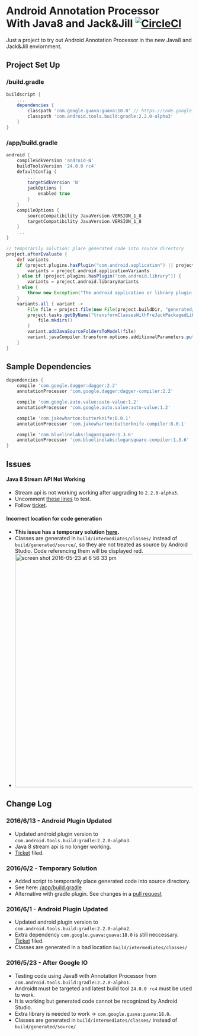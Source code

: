 # Android Annotation Processor<br/>With Java8 and Jack&Jill [![CircleCI](https://circleci.com/gh/nickwph/annotation-processor-with-java8-jack-and-jill-android.svg?style=svg)](https://circleci.com/gh/nickwph/annotation-processor-with-java8-jack-and-jill-android)

Just a project to try out Android Annotation Processor in the new Java8 and Jack&Jill enviornment.

## Project Set Up

### /build.gradle
```groovy
buildscript {
    ...
    dependencies {
        classpath 'com.google.guava:guava:18.0' // https://code.google.com/p/android/issues/detail?id=211890
        classpath 'com.android.tools.build:gradle:2.2.0-alpha3'
    }
}
```

### /app/build.gradle
```groovy
android {
    compileSdkVersion 'android-N'
    buildToolsVersion '24.0.0 rc4'
    defaultConfig {
        ...
        targetSdkVersion 'N'
        jackOptions {
            enabled true
        }
    }
    compileOptions {
        sourceCompatibility JavaVersion.VERSION_1_8
        targetCompatibility JavaVersion.VERSION_1_8
    }
    ...
}
```
```groovy
// temporarily solution: place generated code into source directory
project.afterEvaluate {
    def variants
    if (project.plugins.hasPlugin("com.android.application") || project.plugins.hasPlugin("com.android.test")) {
        variants = project.android.applicationVariants
    } else if (project.plugins.hasPlugin("com.android.library")) {
        variants = project.android.libraryVariants
    } else {
        throw new Exception("The android application or library plugin must be applied to the project")
    }
    variants.all { variant ->
        File file = project.file(new File(project.buildDir, "generated/source/annotationProcessor/${variant.name}"))
        project.tasks.getByName("transformClassesWithPreJackPackagedLibrariesFor${variant.name.capitalize()}").doFirst {
            file.mkdirs()
        }
        variant.addJavaSourceFoldersToModel(file)
        variant.javaCompiler.transform.options.additionalParameters.put("jack.annotation-processor.source.output", file.absolutePath)
    }
}
```

## Sample Dependencies
```groovy
dependencies {
    compile 'com.google.dagger:dagger:2.2'
    annotationProcessor 'com.google.dagger:dagger-compiler:2.2'

    compile 'com.google.auto.value:auto-value:1.2'
    annotationProcessor 'com.google.auto.value:auto-value:1.2'

    compile 'com.jakewharton:butterknife:8.0.1'
    annotationProcessor 'com.jakewharton:butterknife-compiler:8.0.1'

    compile 'com.bluelinelabs:logansquare:1.3.6'
    annotationProcessor 'com.bluelinelabs:logansquare-compiler:1.3.6'
}
```

## Issues

#### Java 8 Stream API Not Working

- Stream api is not working working after upgrading to `2.2.0-alpha3`. 
- Uncomment [these lines](https://github.com/nickwph/annotation-processor-with-java8-jack-and-jill-android/blob/master/app/src/main/java/com/example/nickwph/jackandjillannotationtest/MainActivity.java#L45-L48) to test.
- Follow [ticket](https://code.google.com/p/android/issues/detail?id=212925).

#### Incorrect location for code generation
- **This issue has a temporary solution [here](https://github.com/nickwph/annotation-processor-with-java8-jack-and-jill-android/blob/master/app/build.gradle#L56-L78).** 
- Classes are generated in `build/intermediates/classes/` instead of `build/generated/source/`, so they are not treated as source by Android Studio. Code referencing them will be displayed red.
- <img width="628" alt="screen shot 2016-05-23 at 6 56 33 pm" src="https://cloud.githubusercontent.com/assets/623060/15487134/bdffbebc-2118-11e6-9416-2cbe49dff288.png">

## Change Log

### 2016/6/13 - Android Plugin Updated

- Updated android plugin version to `com.android.tools.build:gradle:2.2.0-alpha3`.
- Java 8 stream api is no longer working.
- [Ticket](https://code.google.com/p/android/issues/detail?id=212925) filed.

### 2016/6/2 - Temporary Solution
- Added script to temporarily place generated code into source directory.
- See here: [/app/build.gradle](https://github.com/nickwph/annotation-processor-with-java8-jack-and-jill-android/blob/master/app/build.gradle#L56-L78)
- Alternative with gradle plugin. See changes in a [pull request](https://github.com/nickwph/annotation-processor-with-java8-jack-and-jill-android/pull/3)

### 2016/6/1 - Android Plugin Updated

- Updated android plugin version to `com.android.tools.build:gradle:2.2.0-alpha2`.
- Extra dependency `com.google.guava:guava:18.0` is still neccessary. [Ticket](https://code.google.com/p/android/issues/detail?id=211890) filed.
- Classes are generated in a bad location `build/intermediates/classes/`

### 2016/5/23 - After Google IO

- Testing code using Java8 with Annotation Processor from `com.android.tools.build:gradle:2.2.0-alpha1`.
- Android`N` must be targeted and latest build tool `24.0.0 rc4` must be used to work.
- It is working but generated code cannot be recognized by Android Studio.
- Extra library is needed to work -> `com.google.guava:guava:18.0`.
- Classes are generated in `build/intermediates/classes/` instead of `build/generated/source/`


